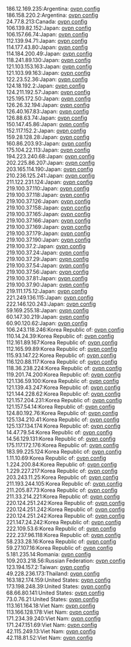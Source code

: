 186.12.169.235:Argentina: [ovpn config](vpn/186_12_169_235.ovpn)  
186.158.220.2:Argentina: [ovpn config](vpn/186_158_220_2.ovpn)  
24.77.8.213:Canada: [ovpn config](vpn/24_77_8_213.ovpn)  
106.139.82.152:Japan: [ovpn config](vpn/106_139_82_152.ovpn)  
106.157.66.74:Japan: [ovpn config](vpn/106_157_66_74.ovpn)  
112.139.94.71:Japan: [ovpn config](vpn/112_139_94_71.ovpn)  
114.177.43.80:Japan: [ovpn config](vpn/114_177_43_80.ovpn)  
114.184.200.49:Japan: [ovpn config](vpn/114_184_200_49.ovpn)  
118.241.89.130:Japan: [ovpn config](vpn/118_241_89_130.ovpn)  
121.103.153.163:Japan: [ovpn config](vpn/121_103_153_163.ovpn)  
121.103.99.163:Japan: [ovpn config](vpn/121_103_99_163.ovpn)  
122.23.52.36:Japan: [ovpn config](vpn/122_23_52_36.ovpn)  
124.18.192.2:Japan: [ovpn config](vpn/124_18_192_2.ovpn)  
124.211.192.57:Japan: [ovpn config](vpn/124_211_192_57.ovpn)  
125.195.172.50:Japan: [ovpn config](vpn/125_195_172_50.ovpn)  
126.26.32.194:Japan: [ovpn config](vpn/126_26_32_194.ovpn)  
126.40.167.83:Japan: [ovpn config](vpn/126_40_167_83.ovpn)  
126.88.63.74:Japan: [ovpn config](vpn/126_88_63_74.ovpn)  
150.147.45.86:Japan: [ovpn config](vpn/150_147_45_86.ovpn)  
152.117.152.2:Japan: [ovpn config](vpn/152_117_152_2.ovpn)  
159.28.128.28:Japan: [ovpn config](vpn/159_28_128_28.ovpn)  
160.86.203.93:Japan: [ovpn config](vpn/160_86_203_93.ovpn)  
175.104.22.113:Japan: [ovpn config](vpn/175_104_22_113.ovpn)  
194.223.240.68:Japan: [ovpn config](vpn/194_223_240_68.ovpn)  
202.225.86.207:Japan: [ovpn config](vpn/202_225_86_207.ovpn)  
203.165.114.190:Japan: [ovpn config](vpn/203_165_114_190.ovpn)  
210.236.125.241:Japan: [ovpn config](vpn/210_236_125_241.ovpn)  
211.122.231.124:Japan: [ovpn config](vpn/211_122_231_124.ovpn)  
219.100.37.110:Japan: [ovpn config](vpn/219_100_37_110.ovpn)  
219.100.37.118:Japan: [ovpn config](vpn/219_100_37_118.ovpn)  
219.100.37.126:Japan: [ovpn config](vpn/219_100_37_126.ovpn)  
219.100.37.158:Japan: [ovpn config](vpn/219_100_37_158.ovpn)  
219.100.37.165:Japan: [ovpn config](vpn/219_100_37_165.ovpn)  
219.100.37.166:Japan: [ovpn config](vpn/219_100_37_166.ovpn)  
219.100.37.169:Japan: [ovpn config](vpn/219_100_37_169.ovpn)  
219.100.37.179:Japan: [ovpn config](vpn/219_100_37_179.ovpn)  
219.100.37.190:Japan: [ovpn config](vpn/219_100_37_190.ovpn)  
219.100.37.2:Japan: [ovpn config](vpn/219_100_37_2.ovpn)  
219.100.37.24:Japan: [ovpn config](vpn/219_100_37_24.ovpn)  
219.100.37.29:Japan: [ovpn config](vpn/219_100_37_29.ovpn)  
219.100.37.54:Japan: [ovpn config](vpn/219_100_37_54.ovpn)  
219.100.37.56:Japan: [ovpn config](vpn/219_100_37_56.ovpn)  
219.100.37.81:Japan: [ovpn config](vpn/219_100_37_81.ovpn)  
219.100.37.90:Japan: [ovpn config](vpn/219_100_37_90.ovpn)  
219.111.175.12:Japan: [ovpn config](vpn/219_111_175_12.ovpn)  
221.249.136.115:Japan: [ovpn config](vpn/221_249_136_115.ovpn)  
222.146.120.243:Japan: [ovpn config](vpn/222_146_120_243.ovpn)  
59.169.255.18:Japan: [ovpn config](vpn/59_169_255_18.ovpn)  
60.147.30.219:Japan: [ovpn config](vpn/60_147_30_219.ovpn)  
60.90.120.62:Japan: [ovpn config](vpn/60_90_120_62.ovpn)  
106.243.118.246:Korea Republic of: [ovpn config](vpn/106_243_118_246.ovpn)  
110.14.24.39:Korea Republic of: [ovpn config](vpn/110_14_24_39.ovpn)  
112.161.89.167:Korea Republic of: [ovpn config](vpn/112_161_89_167.ovpn)  
112.165.99.89:Korea Republic of: [ovpn config](vpn/112_165_99_89.ovpn)  
115.93.147.22:Korea Republic of: [ovpn config](vpn/115_93_147_22.ovpn)  
116.120.88.117:Korea Republic of: [ovpn config](vpn/116_120_88_117.ovpn)  
118.36.238.224:Korea Republic of: [ovpn config](vpn/118_36_238_224.ovpn)  
119.201.74.200:Korea Republic of: [ovpn config](vpn/119_201_74_200.ovpn)  
121.136.59.100:Korea Republic of: [ovpn config](vpn/121_136_59_100.ovpn)  
121.139.43.247:Korea Republic of: [ovpn config](vpn/121_139_43_247.ovpn)  
121.144.228.62:Korea Republic of: [ovpn config](vpn/121_144_228_62.ovpn)  
121.157.204.231:Korea Republic of: [ovpn config](vpn/121_157_204_231.ovpn)  
121.157.54.14:Korea Republic of: [ovpn config](vpn/121_157_54_14.ovpn)  
124.80.192.76:Korea Republic of: [ovpn config](vpn/124_80_192_76.ovpn)  
125.134.210.41:Korea Republic of: [ovpn config](vpn/125_134_210_41.ovpn)  
125.137.134.174:Korea Republic of: [ovpn config](vpn/125_137_134_174.ovpn)  
14.47.79.54:Korea Republic of: [ovpn config](vpn/14_47_79_54.ovpn)  
14.56.129.131:Korea Republic of: [ovpn config](vpn/14_56_129_131.ovpn)  
175.117.172.176:Korea Republic of: [ovpn config](vpn/175_117_172_176.ovpn)  
183.99.225.124:Korea Republic of: [ovpn config](vpn/183_99_225_124.ovpn)  
1.11.10.69:Korea Republic of: [ovpn config](vpn/1_11_10_69.ovpn)  
1.224.200.84:Korea Republic of: [ovpn config](vpn/1_224_200_84.ovpn)  
1.229.227.217:Korea Republic of: [ovpn config](vpn/1_229_227_217.ovpn)  
203.243.11.25:Korea Republic of: [ovpn config](vpn/203_243_11_25.ovpn)  
211.193.244.105:Korea Republic of: [ovpn config](vpn/211_193_244_105.ovpn)  
211.205.87.73:Korea Republic of: [ovpn config](vpn/211_205_87_73.ovpn)  
211.33.214.221:Korea Republic of: [ovpn config](vpn/211_33_214_221.ovpn)  
220.124.251.242:Korea Republic of: [ovpn config](vpn/220_124_251_242.ovpn)  
220.124.251.242:Korea Republic of: [ovpn config](vpn/220_124_251_242.ovpn)  
220.124.251.242:Korea Republic of: [ovpn config](vpn/220_124_251_242.ovpn)  
221.147.24.242:Korea Republic of: [ovpn config](vpn/221_147_24_242.ovpn)  
222.109.53.6:Korea Republic of: [ovpn config](vpn/222_109_53_6.ovpn)  
222.237.96.118:Korea Republic of: [ovpn config](vpn/222_237_96_118.ovpn)  
58.233.28.16:Korea Republic of: [ovpn config](vpn/58_233_28_16.ovpn)  
59.27.107.16:Korea Republic of: [ovpn config](vpn/59_27_107_16.ovpn)  
5.181.235.14:Romania: [ovpn config](vpn/5_181_235_14.ovpn)  
109.203.218.56:Russian Federation: [ovpn config](vpn/109_203_218_56.ovpn)  
123.194.157.2:Taiwan: [ovpn config](vpn/123_194_157_2.ovpn)  
49.228.236.173:Thailand: [ovpn config](vpn/49_228_236_173.ovpn)  
163.182.174.159:United States: [ovpn config](vpn/163_182_174_159.ovpn)  
173.198.248.39:United States: [ovpn config](vpn/173_198_248_39.ovpn)  
68.66.80.141:United States: [ovpn config](vpn/68_66_80_141.ovpn)  
73.0.76.21:United States: [ovpn config](vpn/73_0_76_21.ovpn)  
113.161.164.18:Viet Nam: [ovpn config](vpn/113_161_164_18.ovpn)  
113.166.128.178:Viet Nam: [ovpn config](vpn/113_166_128_178.ovpn)  
171.234.39.240:Viet Nam: [ovpn config](vpn/171_234_39_240.ovpn)  
171.247.151.69:Viet Nam: [ovpn config](vpn/171_247_151_69.ovpn)  
42.115.249.13:Viet Nam: [ovpn config](vpn/42_115_249_13.ovpn)  
42.118.81.52:Viet Nam: [ovpn config](vpn/42_118_81_52.ovpn)  
